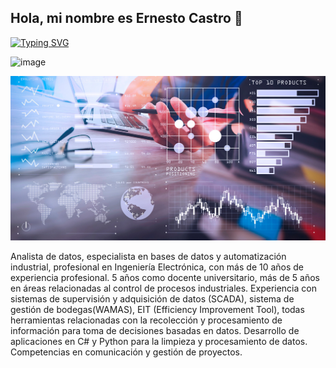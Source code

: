 ## Hola, mi nombre es Ernesto Castro 👋

[![Typing SVG](https://readme-typing-svg.demolab.com/?lines=Analista+de+datos;Automatizacion+Industrial;Ingeniero+Electronico)](https://git.io/typing-svg)

![image](https://github.com/user-attachments/assets/27480c71-5d87-43e7-9895-1f69adfe65e3)

<img src="https://github.com/ercastrob76/ercastrob76/blob/main/como-hacer-un-analisis-de-datos.jpg?raw=true">

Analista de datos, especialista en bases de datos y automatización industrial, profesional en
Ingeniería Electrónica, con más de 10 años de experiencia profesional. 5 años como docente
universitario, más de 5 años en áreas relacionadas al control de procesos industriales.
Experiencia con sistemas de supervisión y adquisición de datos (SCADA), sistema de gestión
de bodegas(WAMAS), EIT (Efficiency Improvement Tool), todas herramientas relacionadas con
la recolección y procesamiento de información para toma de decisiones basadas en datos.
Desarrollo de aplicaciones en C# y Python para la limpieza y procesamiento de datos.
Competencias en comunicación y gestión de proyectos.
<!--
**ercastrob76/ercastrob76** is a ✨ _special_ ✨ repository because its `README.md` (this file) appears on your GitHub profile.

Here are some ideas to get you started:

🔭 Analista de datos
- 🌱 I’m currently learning ...
- 👯 I’m looking to collaborate on ...
- 🤔 I’m looking for help with ...
- 💬 Ask me about ...
- 📫 How to reach me: ...
- 😄 Pronouns: ...
- ⚡ Fun fact: ...
-->
